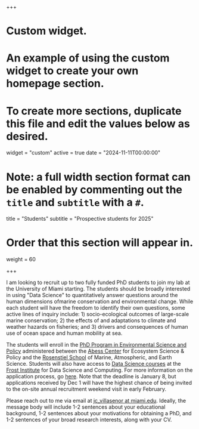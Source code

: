 +++
# Custom widget.
# An example of using the custom widget to create your own homepage section.
# To create more sections, duplicate this file and edit the values below as desired.
widget = "custom"
active = true
date = "2024-11-11T00:00:00"

# Note: a full width section format can be enabled by commenting out the `title` and `subtitle` with a `#`.
title = "Students"
subtitle = "Prospective students for 2025"

# Order that this section will appear in.
weight = 60

+++

I am looking to recruit up to two fully funded PhD students to join my lab at the University of Miami starting. The students should be broadly interested in using "Data Science" to quantitatively answer questions around the human dimensions ofmarine conservation and environmental change. While each student will have the freedom to identify their own questions, some active lines of inquiry include: 1) socio-ecological outcomes of large-scale marine conservation; 2) the effects of and adaptations to climate and weather hazards on fisheries; and 3) drivers and consequences of human use of ocean space and human mobility at sea.

The students will enroll in the [PhD Program in Environmental Science and Policy](https://abess.miami.edu/academics/ph.d.-program/index.html) administered between the [Abess Center](https://abess.miami.edu/index.html) for Ecosystem Science & Policy and the [Rosenstiel School](https://www.earth.miami.edu/) of Marine, Atmospheric, and Earth Science. Students will also have access to [Data Science courses](https://msdatascience.as.miami.edu/academics/curriculum/index.html) at the [Frost Institute](https://idsc.miami.edu/) for Data Science and Computing. For more information on the application process, go [here](https://graduate.earth.miami.edu/apply-now/index.html). Note that the deadline is January 8, but applications received by Dec 1 will have the highest chance of being invited to the on-site annual recruitment weekend visit in early February.

Please reach out to me via email at [jc_villasenor at miami.edu](jc_villasenor@miami.edu). Ideally, the message body will include 1-2 sentences about your educational background, 1-2 sentences about your motivations for obtaining a PhD, and 1-2 sentences of your broad research interests, along with your CV.


